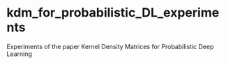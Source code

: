 # kdm_for_probabilistic_DL_experiments
Experiments of the paper Kernel Density Matrices for Probabilistic Deep Learning
